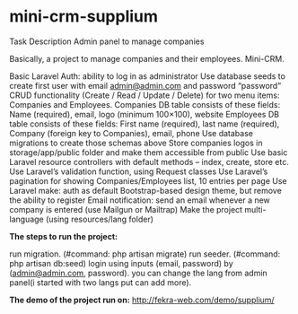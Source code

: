 # mini-crm-supplium

Task Description
Admin panel to manage companies

Basically, a project to manage companies and their employees. Mini-CRM.

   Basic Laravel Auth: ability to log in as administrator
   Use database seeds to create first user with email admin@admin.com and password “password”
   CRUD functionality (Create / Read / Update / Delete) for two menu items: Companies and Employees.
   Companies DB table consists of these fields: Name (required), email, logo (minimum 100×100), website
   Employees DB table consists of these fields: First name (required), last name (required), Company (foreign key to Companies), email, phone
   Use database migrations to create those schemas above
   Store companies logos in storage/app/public folder and make them accessible from public
   Use basic Laravel resource controllers with default methods – index, create, store etc.
   Use Laravel’s validation function, using Request classes
   Use Laravel’s pagination for showing Companies/Employees list, 10 entries per page
   Use Laravel make: auth as default Bootstrap-based design theme, but remove the ability to register
   Email notification: send an email whenever a new company is entered (use Mailgun or Mailtrap)
   Make the project multi-language (using resources/lang folder)
   
   
   **The steps to run the project:**
   
run migration. (#command: php artisan migrate)
run seeder. (#command: php artisan db:seed)
login using inputs (email, password) by (admin@admin.com, password).
you can change the lang from admin panel(i started with two langs put can add more).

   **The demo of the project run on:**
http://fekra-web.com/demo/supplium/
